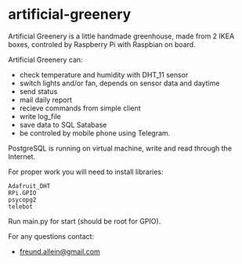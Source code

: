 # artificial-greenery

Artificial Greenery is a little handmade greenhouse, made from 2 IKEA boxes, controled by Raspberry Pi with Raspbian on board.

Artificial Greenery can:
- check temperature and humidity with DHT_11 sensor
- switch lights and/or fan, depends on sensor data and daytime
- send status
- mail daily report 
- recieve commands from simple client
- write log_file
- save data to SQL Satabase
- be controled by mobile phone using Telegram.

PostgreSQL is running on virtual machine, write and read through the Internet.

For proper work you will need to install libraries:
```
Adafruit_DHT
RPi.GPIO
psycopg2
telebot
```

Run main.py for start (should be root for GPIO).

For any questions contact:
- freund.allein@gmail.com


